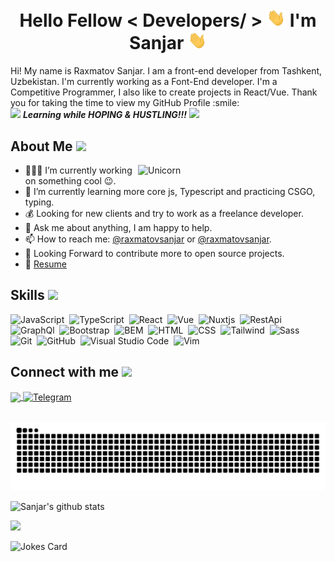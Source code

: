 <h1 align="center"> 
  Hello Fellow < Developers/ >
  <img src="https://raw.githubusercontent.com/ABSphreak/ABSphreak/master/gifs/Hi.gif" width="30">
  I'm Sanjar
  <img src="https://raw.githubusercontent.com/ABSphreak/ABSphreak/master/gifs/Hi.gif" width="30">
</h1>

<div size='20px'>
  Hi! My name is Raxmatov Sanjar.
  I am a front-end developer from Tashkent, Uzbekistan. I'm currently working as a Font-End developer. I'm a Competitive Programmer, I also like   to create projects in React/Vue. Thank you for taking the time to view my GitHub Profile :smile:
</div>

<div>
  <img src="https://media.giphy.com/media/VgCDAzcKvsR6OM0uWg/giphy.gif" width="50" /> 
  <b><i>Learning while HOPING & HUSTLING!!!</i></b>
  <img src="https://media.giphy.com/media/7j2hfyeVcDtf2/giphy.gif" width="50" />
</div>
  
<h2>
  About Me 
  <img src = "https://media0.giphy.com/media/KDDpcKigbfFpnejZs6/giphy.gif?cid=ecf05e47oy6f4zjs8g1qoiystc56cu7r9tb8a1fe76e05oty&rid=giphy.gif" width="200">
</h2>

<img align="right" width="300" alt="Unicorn" src="https://media.giphy.com/media/3ohs4BSacFKI7A717y/giphy.gif" />

- 👨🏽‍💻  I’m currently working on something cool :wink:.
- 🌱  I’m currently learning more core js, Typescript and practicing CSGO, typing. 
- 💰  Looking for new clients and try to work as a freelance developer.
- 💬  Ask me about anything, I am happy to help.
- 📫 How to reach me: [@raxmatovsanjar](https://t.me/raxmatovsanjar) or [@raxmatovsanjar](https://www.linkedin.com/in/raxmatovsanjar).
- 👀 Looking Forward to contribute more to open source projects.
- 📝 [Resume](https://drive.google.com/file/d/1PPoVCDSXElTZK3fSM0bbJ6LOLwGkyEYf/view)

<h2> 
  Skills
  <img src="https://media2.giphy.com/media/QssGEmpkyEOhBCb7e1/giphy.gif?cid=ecf05e47a0n3gi1bfqntqmob8g9aid1oyj2wr3ds3mg700bl&rid=giphy.gif" width="32">
</h2>
  
![JavaScript](https://img.shields.io/badge/-JavaScript-05122A?style=flat&logo=javascript)&nbsp;
![TypeScript](https://img.shields.io/badge/-TypeScript-05122A?style=flat&logo=typescript)&nbsp;
![React](https://img.shields.io/badge/-React-05122A?style=flat&logo=react)&nbsp;
![Vue](https://img.shields.io/badge/-Vue-05122A?style=flat&logo=vue)&nbsp;
![Nuxtjs](https://img.shields.io/badge/-Nuxtjs-05122A?style=flat&logo=nuxtjs)&nbsp;
![RestApi](https://img.shields.io/badge/-RestApi-05122A?style=flat&logo=restapi)&nbsp;
![GraphQl](https://img.shields.io/badge/-GraphQl-05122A?style=flat&logo=graphql)&nbsp;
![Bootstrap](https://img.shields.io/badge/-Bootstrap-05122A?style=flat&logo=bootstrap&logoColor=563D7C)&nbsp;
![BEM](https://img.shields.io/badge/-BEM-05122A?style=flat&logo=bem)&nbsp;
![HTML](https://img.shields.io/badge/-HTML-05122A?style=flat&logo=HTML5)&nbsp;
![CSS](https://img.shields.io/badge/-CSS-05122A?style=flat&logo=CSS3&logoColor=1572B6)&nbsp;
![Tailwind](https://img.shields.io/badge/-Tailwind-05122A?style=flat&logo=Tailwind&logoColor=1572B6)&nbsp;
![Sass](https://img.shields.io/badge/-Sass-05122A?style=flat&logo=sass&logoColor=1572B6)&nbsp;
![Git](https://img.shields.io/badge/-Git-05122A?style=flat&logo=git)&nbsp;
![GitHub](https://img.shields.io/badge/-GitHub-05122A?style=flat&logo=github)&nbsp;
![Visual Studio Code](https://img.shields.io/badge/-Visual%20Studio%20Code-05122A?style=flat&logo=visual-studio-code&logoColor=007ACC)&nbsp;
![Vim](https://img.shields.io/badge/-Vim-05122A?style=flat&logo=vim)&nbsp;

<h2>
  Connect with me
  <img src='https://raw.githubusercontent.com/ShahriarShafin/ShahriarShafin/main/Assets/handshake.gif' width="100">
</h2>
<a target="_blank" href='https://www.linkedin.com/in/raxmatovsanjar'>
  <img width='100' align='center' src="https://img.shields.io/badge/LinkedIn-0077B5?style=for-the-badge&logo=linkedin&logoColor=white"/>
</a> 
<a target="_blank" href="https://t.me/raxmatovsanjar">
  <img width='100' align='center' alt="Telegram" src="https://img.shields.io/badge/Telegram-2CA5E0?style=for-the-badge&logo=telegram&logoColor=white">
</a>
<br><br>
  
<!-- Don't Run Contribution Graph(Generate Snake) Action on your default Branch-->
![𝙶𝚒𝚝𝚑𝚞𝚋 𝙲𝚘𝚗𝚝𝚛𝚒𝚋𝚞𝚝𝚒𝚘𝚗 𝙶𝚛𝚊𝚙𝚑](https://github.com/JayantGoel001/JayantGoel001/blob/master/github-contribution-grid-snake.svg)
<!-- Don't Run Contribution Graph(Generate Snake) Action on your default Branch -->

<p>
  <img src="https://github-readme-stats.anuraghazra1.vercel.app/api?username=raxmatovsanjar&show_icons=true&include_all_commits=true&theme=onedark" alt="Sanjar's github stats" />
</p>

<p>
  <!-- Change the `github-readme-stats.anuraghazra1.vercel.app` to `github-readme-stats.vercel.app`  -->
  <img src="https://github-readme-stats.anuraghazra1.vercel.app/api/top-langs/?username=raxmatovsanjar&layout=compact&theme=onedark" />
</p>

![Jokes Card](https://readme-jokes.vercel.app/api?theme=tokyonight)
